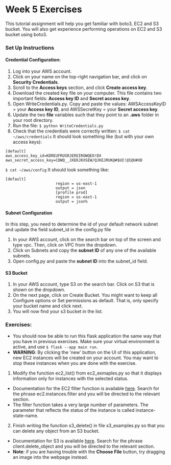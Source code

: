 
# Week 5 Exercises
This tutorial assignment will help you get familiar with boto3, EC2 and S3 bucket. You will also get experience performing operations on EC2 and S3 bucket using boto3.

### Set Up Instructions

#### Credential Configuration:
1. Log into your AWS account.
2. Click on your name on the top-right navigation bar, and click on **Security Credentials**.
3. Scroll to the **Access keys** section, and click **Create access key**.
4. Download the created key file on your computer. This file contains two important fields: **Access key ID** and **Secret access key**.
5. Open WriteCredentials.py. Copy and paste the values: AWSAccessKeyID = your **Access key ID**, and AWSSecretKey = your **Secret access key**.
6. Update the two **file** variables such that they point to an **.aws** folder in your root directory. 
6. Run the file:
``` $ python WriteCredentials.py ```
7. Check that the credentials were correctly written:
```$ cat ~/aws/credentials```
It should look something like (but with your own access keys):
```
[default]
aws_access_key_id=KDREUFRUSRJEREIROWQEO!DX
aws_secret_access_key=CDWQ__JXEKJKXSEW/QJKEJRUK@#$UI!@I@U#XD
```
```$ cat ~/aws/config```
It should look something like:
```
[default]
                      region = us-east-1
                      output = json
                      [profile prod]
                      region = us-east-1
                      output = json%
```


#### Subnet Configuration

In this step, you need to determine the id of your default network subnet and update the field subnet_id in the config.py file

1. In your AWS account, click on the search bar on top of the screen and type vpc. Then, click on VPC from the dropdown.
2. Click on Subnets and copy the **subnet ID** of any one of the available subnets.
3. Open config.py and paste the **subnet ID** into the subnet_id field.


#### S3 Bucket

1. In your AWS account, type S3 on the search bar. Click on S3 that is shown on the dropdown.
2. On the next page, click on Create Bucket. You might want to keep all Configure options or Set permissions as default. That is, only specify your bucket name and click next.
3. You will now find your s3 bucket in the list.


### Exercises:

- You should now be able to run this flask application the same way that you have in previous exercises. Make sure your virtual environment is active, and use ```$ flask --app main run```.
- **WARNING**: By clicking the 'new' button on the UI of this application, new EC2 instances will be created on your account. You may want to stop these instances when you are done with the exercise. 

1. Modify the function ec2_list() from ec2_exmaples.py so that it displays
information only for instances with the selected status.

- Documentation for the EC2 filter function is available [here](https://boto3.amazonaws.com/v1/documentation/api/latest/reference/services/ec2.html). Search for the phrase
ec2.instances.filter and you will be directed to the relevant section.
- The filter function takes a very large number of parameters. The parameter that
reflects the status of the instance is called instance-state-name.

2. Finish writing the function s3_delete() in file s3_examples.py so that you can delete any object from an S3 bucket.

- Documentation for S3 is available [here](https://boto3.amazonaws.com/v1/documentation/api/latest/reference/services/s3.html#S3.Client.delete_object). Search for the phrase client.delete_object and you will be directed to the relevant section.
- **Note**: if you are having trouble with the **Choose File** button, try dragging an image into the webpage instead.



